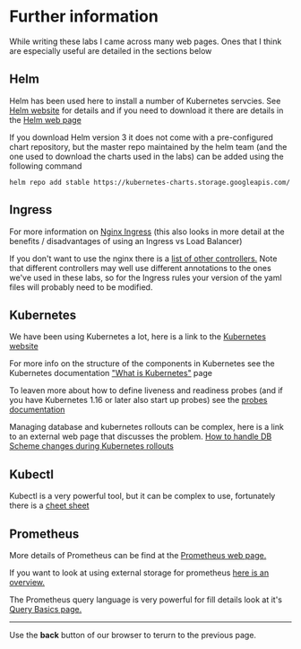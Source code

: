 # Further information
While writing these labs I came across many web pages. Ones that I think are especially useful are detailed in the sections below

## Helm
Helm has been used here to install a number of Kubernetes servcies. See [Helm website](https://helm.sh) for details and if you need to download it there are details in the [Helm web page](https://helm.sh/docs/intro/install/)

If you download Helm version 3 it does not come with a pre-configured chart repository, but the master repo maintained by the helm team (and the one used to download the charts used in the labs) can be added using the following command

```
helm repo add stable https://kubernetes-charts.storage.googleapis.com/
```

## Ingress
For more information on [Nginx Ingress](https://matthewpalmer.net/kubernetes-app-developer/articles/kubernetes-ingress-guide-nginx-example.html) (this also looks in more detail at the benefits / disadvantages of using an Ingress vs Load Balancer)

If you don't want to use the nginx there is a [list of other controllers.](https://kubernetes.io/docs/concepts/services-networking/ingress-controllers/) Note that different controllers may well use different annotations to the ones we've used in these labs, so for the Ingress rules your version of the yaml files will probably need to be modified.



## Kubernetes
We have been using Kubernetes a lot, here is a link to the [Kubernetes website](https://kubernetes.io)

For more info on the structure of the components in Kubernetes see the Kubernetes documentation ["What is Kubernetes"](https://kubernetes.io/docs/concepts/overview/what-is-kubernetes/) page

To leaven more about how to define liveness and readiness probes (and if you have Kubernetes 1.16 or later also start up probes) see the [probes documentation](https://kubernetes.io/docs/tasks/configure-pod-container/configure-liveness-readiness-startup-probes/)

Managing database and kubernetes rollouts can be complex, here is a link to an external web page that discusses the problem. [How to handle DB Scheme changes during Kubernetes rollouts](https://www.weave.works/blog/how-to-correctly-handle-db-schemas-during-kubernetes-rollouts)



## Kubectl
Kubectl is a very powerful tool, but it can be complex to use, fortunately there is a [cheet sheet](https://kubernetes.io/docs/reference/kubectl/cheatsheet)



## Prometheus
More details of Prometheus can be find at the [Prometheus web page.](https://prometheus.io)

If you want to look at using external storage for prometheus [here is an overview.](https://prometheus.io/docs/prometheus/latest/storage/)

The Prometheus query language is very powerful for fill details look at it's [Query Basics page.](https://prometheus.io/docs/prometheus/latest/querying/basics/)







---
Use the **back** button of our browser to terurn to the previous page.